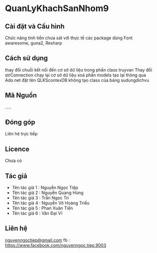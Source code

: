 # QuanLyKhachSanNhom9


## Cài đặt và Cấu hình
Chức năng tính tiền chưa sát với thực tế
các package dùng Font awaresome, guna2, Resharp

## Cách sử dụng

thay đổi chuỗi kết nối đến cơ sở dữ liệu trong phần class truyvan 
Thay đổi strConnection
chạy lại cơ sở dữ liệu xoá phần models tạo lại thông qua Ado.net đặt tên QLKScontexDB
không tạo class của bảng sudungdichvu
## Mã Nguồn

.....

## Đóng góp

Liên hệ trực tiếp

## Licence

Chưa có 

## Tác giả

- Tên tác giả 1 : Nguyễn Ngọc Tiệp
- Tên tác giả 2 : Nguyễn Quang Hùng
- Tên tác giả 3 : Trần Ngọc Tri
- Tên tác giả 4 : Nguyễn Võ Hoàng Triều
- Tên tác giả 5 : Phan Xuân Tiến
- Tên tác giả 6 : Văn Đại Vĩ

## Liên hệ

nguyenngoctiep@gmail.com
fb : https://www.facebook.com/nguyenngoc.tiep.9003
